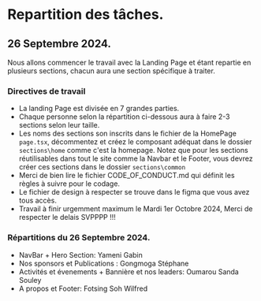# Repartition des tâches.


## 26 Septembre 2024.
Nous allons commencer le travail avec la Landing Page et étant repartie en plusieurs sections, chacun aura une section spécifique à traiter.

### Directives de travail

- La landing Page est divisée en 7 grandes parties.
- Chaque personne selon la répartition ci-dessous aura à faire 2-3 sections selon leur taille.
- Les noms des sections son inscrits dans le fichier de la HomePage `page.tsx`, décommentez et créez le composant adéquat dans le dossier `sections\home` comme c'est la homepage. Notez que pour les sections réutilisables dans tout le site comme la Navbar et le Footer, vous devrez créer ces sections dans le dossier `sections\common`
- Merci de bien lire le fichier CODE_OF_CONDUCT.md qui définit les règles à suivre pour le codage.
- Le fichier de design à respecter se trouve dans le figma que vous avez tous accès.
- Travail à finir urgemment maximum le Mardi 1er Octobre 2024, Merci de respecter le delais SVPPPP !!!

### Répartitions du 26 Septembre 2024.
* NavBar + Hero Section: Yameni Gabin
* Nos sponsors et Publications : Gongmoga Stéphane
* Activités et évenements + Bannière et nos leaders: Oumarou Sanda Souley
* A propos et Footer: Fotsing Soh Wilfred
